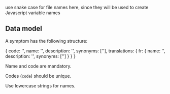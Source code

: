 use snake case for file names here, since they will be used to create
Javascript variable names

## Data model

A symptom has the following structure:

{
  code: '',
  name: '',
  description: '',
  synonyms: [''],
  translations: {
    fr: {
      name: '',
      description: '',
      synonyms: ['']
    }
  }
}

Name and code are mandatory.

Codes (`code`) should be unique.

Use lowercase strings for names.
